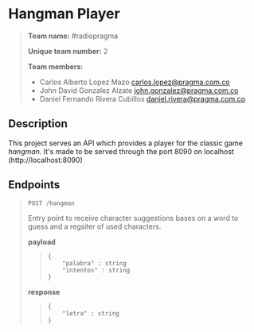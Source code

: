 # Hangman Player

> **Team name:** #radiopragma
> 
> **Unique team number:** 2
> 
> **Team members:**
> 
> - Carlos Alberto Lopez Mazo <carlos.lopez@pragma.com.co>
> - John David Gonzalez Alzate <john.gonzalez@pragma.com.co>
> - Daniel Fernando Rivera Cubillos <daniel.rivera@pragma.com.co>

## Description

This project serves an API which provides a player for the classic game *hangman*. It's made to be served through the port 8090 on localhost (http://localhost:8090)

## Endpoints

> `POST /hangman`
> 
> Entry point to receive character suggestions bases on a word to guess and a regsiter of used characters.
> 
> **payload**
> >     {
> >         "palabra" : string
> >         "intentos" : string
> >     }
> 
> **response**
> >     {
> >         "letra" : string
> >     }